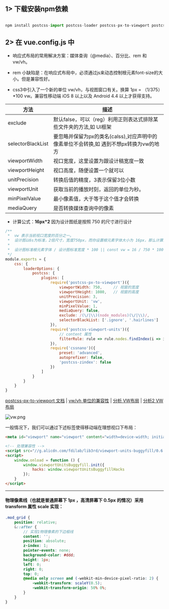 ## 1> 下载安装npm依赖

```js

npm install postcss-import postcss-loader postcss-px-to-viewport postcss-viewport-units cssnano cssnano-preset-advanced --save-dev

```

## 2> 在 vue.config.js 中

- 响应式布局的常用解决方案：媒体查询（@media）、百分比、rem 和 vw/vh。

- rem 小缺陷是：在响应式布局中，必须通过js来动态控制根元素font-size的大小。但是兼容性好。

- css3中引入了一个新的单位 vw/vh，与视图窗口有关。换算 1px = （1/375）*100 vw。兼容性移动端 iOS 8 以上以及 Android 4.4 以上才获得支持。

| 方法 | 描述 |
| ------ | ------ |
| exclude | 默认false，可以（reg）利用正则表达式排除某些文件夹的方法,如 UI框架 |
| selectorBlackList | 要忽略并保留为px的类名(calss),对应声明中的像素单位不会转换,如 遇到不想px转换为vw的地方|
| viewportWidth | 视口宽度，这里设置为跟设计稿宽度一致 |
| viewportHeight | 视口高度，随便设置一个就可以 |
| unitPrecision | 转换后值的精度，3表示保留3位小数 |
| viewportUnit | 获取当前的播放时刻，返回的单位为秒。 |
| minPixelValue | 最小像素值，大于等于这个值才会转换 |
| mediaQuery | 是否转换媒体查询中的像素 |

- 计算公式：**16px*2** 因为设计图纸是按照 750 的尺寸进行设计

```js
/**
 *  vw 表示当前视口宽度的百分之一。
 *  设计图以6s为标准，2倍尺寸，宽度750px，而你设置根元素字体大小为 16px，那么计算出的 vw 就是 2.13333vw
 *
 *  设计图标准根元素字体 / 设计图标准宽度 * 100 || const vw = 16 / 750 * 100
 */
module.exports = {
    css: {
        loaderOptions: {
            postcss: {
                plugins: [
                    require('postcss-px-to-viewport')({
                        viewportWidth: 750,     // 视窗的宽度
                        viewportHeight: 1080,   // 视窗的高度
                        unitPrecision: 3,
                        viewportUnit: 'vw',
                        minPixelValue: 1,
                        mediaQuery: false,
                        exclude: /(\/|\\)(node_modules)(\/|\\)/,
                        selectorBlackList: ['.ignore', '.hairlines']    // 指定不转换为视窗单位的类
                    }),
                    require('postcss-viewport-units')({
                        // content 属性
                        filterRule: rule => rule.nodes.findIndex(i => i.prop === 'content') === -1
                    }),
                    require('cssnano')({
                        preset: 'advanced',
                        autoprefixer: false,
                        'postcss-zindex': false
                    })
                ]
            }
        }
    }
}
```

[postcss-px-to-viewport 文档](https://github.com/evrone/postcss-px-to-viewport/blob/master/README_CN.md) | [vw/vh 单位的兼容性](https://caniuse.com/) | [分析 VW布局](https://www.cnblogs.com/imwtr/p/9648233.html) | [分析2 VW布局](https://www.cnblogs.com/imwtr/p/9648233.html#top)

![vw.png](https://images2017.cnblogs.com/blog/1210235/201709/1210235-20170918164258259-1200967116.png)

一般情况下，我们可以通过下述标签使得移动端在理想视口下布局：

```html
<meta id="viewport" name="viewport" content="width=device-width; initial-scale=1.0; maximum-scale=1; user-scalable=no;">

<!-- 处理兼容性 -->
<script src="//g.alicdn.com/fdilab/lib3rd/viewport-units-buggyfill/0.6.2/??viewport-units-buggyfill.hacks.min.js,viewport-units-buggyfill.min.js"></script>
<script>
    window.onload = function () {
        window.viewportUnitsBuggyfill.init({
            hacks: window.viewportUnitsBuggyfillHacks
        });
    }
</script>
```

---

#### 物理像素线（也就是普通屏幕下 1px ，高清屏幕下 0.5px 的情况）采用 transform 属性 scale 实现：

```scss
.mod_grid {
    position: relative;
    &::after {
        // 实现1物理像素的下边框线
        content: '';
        position: absolute;
        z-index: 1;
        pointer-events: none;
        background-color: #ddd;
        height: 1px;
        left: 0;
        right: 0;
        top: 0;
        @media only screen and (-webkit-min-device-pixel-ratio: 2) {
            -webkit-transform: scaleY(0.5);
            -webkit-transform-origin: 50% 0%;
        }
    }
}
```